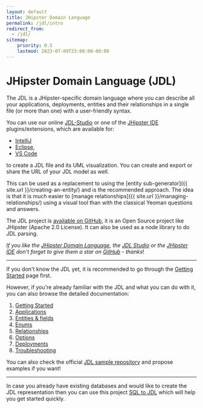 ```yaml
---
layout: default
title: JHipster Domain Language
permalink: /jdl/intro
redirect_from:
  - /jdl/
sitemap:
    priority: 0.5
    lastmod: 2023-07-09T23:00:00-00:00
---
```


# <i class="fa fa-star"></i> JHipster Domain Language (JDL)

The JDL is a JHipster-specific domain language where you can describe all your applications, deployments, entities and
their relationships in a single file (or more than one) with a user-friendly syntax.

You can use our online [JDL-Studio](https://start.jhipster.tech/jdl-studio/) or one of the 
[JHipster IDE](https://www.jhipster.tech/jhipster-ide/) plugins/extensions, which are available for:
  - [IntelliJ](https://plugins.jetbrains.com/plugin/19697-jhipster-jdl)
  - [Eclipse](https://marketplace.eclipse.org/content/jhipster-ide), 
  - [VS Code](https://marketplace.visualstudio.com/items?itemName=jhipster-ide.jdl)

to create a JDL file and its UML visualization. You can create and export or share the URL of your JDL model as well.

This can be used as a replacement to using the [entity sub-generator]({{ site.url }}/creating-an-entity/) and is the
recommended approach.
The idea is that it is much easier to [manage relationships]({{ site.url }}/managing-relationships/) using a visual tool
than with the classical Yeoman questions and answers.

The JDL project is [available on GitHub](https://github.com/jhipster/generator-jhipster/), it is an Open Source project like
JHipster (Apache 2.0 License). It can also be used as a node library to do JDL parsing.

_If you like the [JHipster Domain Language](https://github.com/jhipster/generator-jhipster/),
the [JDL Studio](https://github.com/jhipster/jdl-studio/) or the
[JHipster IDE](https://github.com/jhipster/jhipster-ide/) don't forget to give them a star on
[GitHub](https://github.com/jhipster/) - thanks_!

---

If you don't know the JDL yet, it is recommended to go through the [Getting Started](/jdl/getting-started) page first.

However, if you're already familiar with the JDL and what you can do with it, you can also browse the detailed
documentation:
  1. [Getting Started](/jdl/getting-started)
  1. [Applications](/jdl/applications)
  1. [Entities & fields](/jdl/entities-fields)
  1. [Enums](/jdl/enums)
  1. [Relationships](/jdl/relationships)
  1. [Options](/jdl/options)
  1. [Deployments](/jdl/deployments)
  1. [Troubleshooting](/jdl/troubleshooting)

You can also check the official [JDL sample repository](https://github.com/jhipster/jdl-samples) and propose examples 
if you want!

---

In case you already have existing databases and would like to create the JDL representation then you can use
this project [SQL to JDL](https://github.com/Blackdread/sql-to-jdl) which will help you get started quickly.
